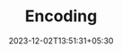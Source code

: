 ---
weight: 21
title: "Encoding"
description: ""
icon: "article"
date: "2023-12-02T13:51:31+05:30"
lastmod: "2023-12-02T13:51:31+05:30"
draft: true
toc: true
---